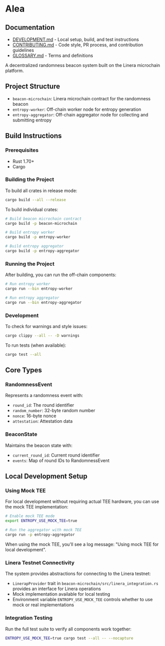 # Alea


## Documentation

- [DEVELOPMENT.md](DEVELOPMENT.md) - Local setup, build, and test instructions
- [CONTRIBUTING.md](CONTRIBUTING.md) - Code style, PR process, and contribution guidelines
- [GLOSSARY.md](GLOSSARY.md) - Terms and definitions

A decentralized randomness beacon system built on the Linera microchain platform.

## Project Structure

- `beacon-microchain`: Linera microchain contract for the randomness beacon
- `entropy-worker`: Off-chain worker node for entropy generation
- `entropy-aggregator`: Off-chain aggregator node for collecting and submitting entropy

## Build Instructions

### Prerequisites
- Rust 1.70+ 
- Cargo

### Building the Project

To build all crates in release mode:

```bash
cargo build --all --release
```

To build individual crates:

```bash
# Build beacon microchain contract
cargo build -p beacon-microchain

# Build entropy worker
cargo build -p entropy-worker

# Build entropy aggregator
cargo build -p entropy-aggregator
```

### Running the Project

After building, you can run the off-chain components:

```bash
# Run entropy worker
cargo run --bin entropy-worker

# Run entropy aggregator
cargo run --bin entropy-aggregator
```

### Development

To check for warnings and style issues:

```bash
cargo clippy --all -- -D warnings
```

To run tests (when available):

```bash
cargo test --all
```

## Core Types

### RandomnessEvent
Represents a randomness event with:
- `round_id`: The round identifier
- `random_number`: 32-byte random number
- `nonce`: 16-byte nonce
- `attestation`: Attestation data

### BeaconState
Maintains the beacon state with:
- `current_round_id`: Current round identifier
- `events`: Map of round IDs to RandomnessEvent

## Local Development Setup

### Using Mock TEE

For local development without requiring actual TEE hardware, you can use the mock TEE implementation:

```bash
# Enable mock TEE mode
export ENTROPY_USE_MOCK_TEE=true

# Run the aggregator with mock TEE
cargo run -p entropy-aggregator
```

When using the mock TEE, you'll see a log message: "Using mock TEE for local development".

### Linera Testnet Connectivity

The system provides abstractions for connecting to the Linera testnet:

- `LinerapProvider` trait in `beacon-microchain/src/linera_integration.rs` provides an interface for Linera operations
- Mock implementation available for local testing
- Environment variable `ENTROPY_USE_MOCK_TEE` controls whether to use mock or real implementations

### Integration Testing

Run the full test suite to verify all components work together:

```bash
ENTROPY_USE_MOCK_TEE=true cargo test --all -- --nocapture
```